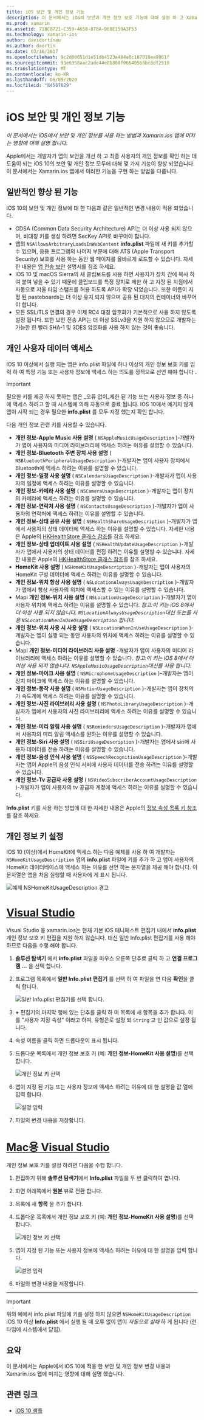 ```yaml
---
title: iOS 보안 및 개인 정보 기능
description: 이 문서에서는 iOS의 보안과 개인 정보 보호 기능에 대해 설명 하 고 Xamarin.ios와 함께 사용 하는 방법을 설명 합니다. IOS 10에서 수행 된 업데이트와 개인 사용자 데이터에 액세스 하는 방법을 살펴봅니다.
ms.prod: xamarin
ms.assetid: 718C8721-C359-4650-878A-D68E159A3F53
ms.technology: xamarin-ios
author: davidortinau
ms.author: daortin
ms.date: 03/16/2017
ms.openlocfilehash: 9c2d00051d1e51db4523a484a0c187016ea9061f
ms.sourcegitcommit: 93e6358aac2ade44e8b800f066405b8bc8df2510
ms.translationtype: MT
ms.contentlocale: ko-KR
ms.lasthandoff: 06/09/2020
ms.locfileid: "84567829"
---
```

# <a name="ios-security-and-privacy-features"></a>iOS 보안 및 개인 정보 기능

_이 문서에서는 iOS에서 보안 및 개인 정보를 사용 하는 방법과 Xamarin.ios 앱에 미치는 영향에 대해 설명 합니다._

Apple에서는 개발자가 앱의 보안을 개선 하 고 최종 사용자의 개인 정보를 확인 하는 데 도움이 되는 iOS 10의 보안 및 개인 정보 모두에 대해 몇 가지 기능이 향상 되었습니다. 이 문서에서는 Xamarin.ios 앱에서 이러한 기능을 구현 하는 방법을 다룹니다.

<a name="General-Enhancements"></a>

## <a name="general-enhancements"></a>일반적인 향상 된 기능

IOS 10의 보안 및 개인 정보에 대 한 다음과 같은 일반적인 변경 내용이 적용 되었습니다.

- CDSA (Common Data Security Architecture) API는 더 이상 사용 되지 않으며, 비대칭 키를 생성 하려면 SecKey API로 바꾸어야 합니다.
- 앱의 `NSAllowsArbitraryLoadsInWebContent` **info.plist** 파일에 새 키를 추가할 수 있으며, 응용 프로그램의 나머지 부분에 대해 ATS (Apple Transport Security) 보호를 사용 하는 동안 웹 페이지를 올바르게 로드할 수 있습니다. 자세한 내용은 [앱 전송 보안](~/ios/app-fundamentals/ats.md) 설명서를 참조 하세요.
- IOS 10 및 macOS Sierra의 새 클립보드를 사용 하면 사용자가 장치 간에 복사 하 여 붙여 넣을 수 있기 때문에 클립보드를 특정 장치로 제한 하 고 지정 된 지점에서 자동으로 지울 타임 스탬프를 허용 하도록 API가 확장 되었습니다. 또한 이름이 지정 된 pasteboards는 더 이상 유지 되지 않으며 공유 된 대지의 컨테이너와 바꾸어야 합니다.
- 모든 SSL/TLS 연결의 경우 이제 RC4 대칭 암호화가 기본적으로 사용 하지 않도록 설정 됩니다. 또한 보안 전송 API는 더 이상 SSLv3을 지원 하지 않으므로 개발자는 가능한 한 빨리 SHA-1 및 3DES 암호화를 사용 하지 않는 것이 좋습니다.

<a name="Accessing-Private-User-Data"></a>

## <a name="accessing-private-user-data"></a>개인 사용자 데이터 액세스

IOS 10 이상에서 실행 되는 앱은 info.plist 파일에 하나 이상의 개인 정보 보호 키를 입력 하 여 특정 기능 또는 사용자 정보에 액세스 하는 의도를 정적으로 선언 해야 합니다 **.**

> [!IMPORTANT]
> 필요한 키를 제공 하지 못하는 앱은 _오류 없이_제한 된 기능 또는 사용자 정보 중 하나에 액세스 하려고 할 때 시스템에 의해 자동으로 종료 됩니다. IOS 10에서 예기치 않게 앱이 시작 되는 경우 필요한 **info.plist** 를 모두 지정 했는지 확인 합니다.

다음 개인 정보 관련 키를 사용할 수 있습니다.

- **개인 정보-Apple Music 사용 설명** ( `NSAppleMusicUsageDescription` )-개발자가 앱이 사용자의 미디어 라이브러리에 액세스 하려는 이유를 설명할 수 있습니다.
- **개인 정보-Bluetooth 주변 장치 사용 설명** ( `NSBluetoothPeripheralUsageDescription` )-개발자는 앱이 사용자 장치에서 Bluetooth에 액세스 하려는 이유를 설명할 수 있습니다.
- **개인 정보-일정 사용 설명** ( `NSCalendarsUsageDescription` )-개발자가 앱이 사용자의 일정에 액세스 하려는 이유를 설명할 수 있습니다.
- **개인 정보-카메라 사용 설명** ( `NSCameraUsageDescription` )-개발자는 앱이 장치의 카메라에 액세스 하려는 이유를 설명할 수 있습니다.
- **개인 정보-연락처 사용 설명** ( `NSContactsUsageDescription` )-개발자가 앱이 사용자의 연락처에 액세스 하려는 이유를 설명할 수 있습니다.
- **개인 정보-상태 공유 사용 설명** ( `NSHealthShareUsageDescription` )-개발자가 앱에서 사용자의 상태 데이터에 액세스 하는 이유를 설명할 수 있습니다. 자세한 내용은 Apple의 [HKHealthStore 클래스 참조](https://developer.apple.com/reference/healthkit/hkhealthstore)를 참조 하세요.
- **개인 정보-상태 업데이트 사용 설명** ( `NSHealthUpdateUsageDescription` )-개발자가 앱에서 사용자의 상태 데이터를 편집 하려는 이유를 설명할 수 있습니다. 자세한 내용은 Apple의 [HKHealthStore 클래스 참조](https://developer.apple.com/reference/healthkit/hkhealthstore)를 참조 하세요.
- **HomeKit 사용 설명** ( `NSHomeKitUsageDescription` )-개발자는 앱이 사용자의 HomeKit 구성 데이터에 액세스 하려는 이유를 설명할 수 있습니다.
- **개인 정보-위치 항상 사용 설명** ( `NSLocationAlwaysUsageDescription` )-개발자가 앱에서 항상 사용자의 위치에 액세스할 수 있는 이유를 설명할 수 있습니다.
- Mapi **개인 정보-위치 사용 설명** ( `NSLocationUsageDescription` )-개발자가 앱이 사용자 위치에 액세스 하려는 이유를 설명할 수 있습니다. *참고:이 키는 iOS 8에서 더 이상 사용 되지 않습니다. `NSLocationAlwaysUsageDescription`대신 또는를 사용 `NSLocationWhenInUseUsageDescription` 합니다.*
- **개인 정보-위치 사용 시 사용 설명** ( `NSLocationWhenInUseUsageDescription` )-개발자는 앱이 실행 되는 동안 사용자의 위치에 액세스 하려는 이유를 설명할 수 있습니다.
- Mapi **개인 정보-미디어 라이브러리 사용 설명** -개발자가 앱이 사용자의 미디어 라이브러리에 액세스 하려는 이유를 설명할 수 있습니다. *참고:이 키는 iOS 8에서 더 이상 사용 되지 않습니다. `NSAppleMusicUsageDescription`대신를 사용 합니다.*
- **개인 정보-마이크 사용 설명** ( `NSMicrophoneUsageDescription` )-개발자는 앱이 장치 마이크에 액세스 하는 이유를 설명할 수 있습니다.
- **개인 정보-동작 사용 설명** ( `NSMotionUsageDescription` )-개발자는 앱이 장치의가 속도계에 액세스 하려는 이유를 설명할 수 있습니다.
- **개인 정보-사진 라이브러리 사용 설명** ( `NSPhotoLibraryUsageDescription` )-개발자가 앱에서 사용자의 사진 라이브러리에 액세스 하려는 이유를 설명할 수 있습니다.
- **개인 정보-미리 알림 사용 설명** ( `NSRemindersUsageDescription` )-개발자가 앱에서 사용자의 미리 알림 액세스를 원하는 이유를 설명할 수 있습니다.
- **개인 정보-Siri 사용 설명** ( `NSSiriUsageDescription` )-개발자는 앱에서 siri에 사용자 데이터를 전송 하려는 이유를 설명할 수 있습니다.
- **개인 정보-음성 인식 사용 설명** ( `NSSpeechRecognitionUsageDescription` )-개발자는 앱이 Apple의 음성 인식 서버에 사용자 데이터를 전송 하려는 이유를 설명할 수 있습니다.
- **개인 정보-Tv 공급자 사용 설명** ( `NSVideoSubscriberAccountUsageDescription` )-개발자가 앱이 사용자의 tv 공급자 계정에 액세스 하려는 이유를 설명할 수 있습니다.

**Info.plist** 키를 사용 하는 방법에 대 한 자세한 내용은 Apple의 [정보 속성 목록 키 참조](https://developer.apple.com/library/content/documentation/General/Reference/InfoPlistKeyReference/Introduction/Introduction.html#//apple_ref/doc/uid/TP40009248-SW1)를 참조 하세요.

<a name="Setting-Privacy-Keys"></a>

## <a name="setting-privacy-keys"></a>개인 정보 키 설정

IOS 10 (이상)에서 HomeKit에 액세스 하는 다음 예제를 사용 하 여 개발자는 `NSHomeKitUsageDescription` 앱의 **info.plist** 파일에 키를 추가 하 고 앱이 사용자의 HomeKit 데이터베이스에 액세스 하는 이유를 선언 하는 문자열을 제공 해야 합니다. 이 문자열은 앱을 처음 실행할 때 사용자에 게 표시 됩니다.

![예제 NSHomeKitUsageDescription 경고](security-privacy-images/info01.png "예제 NSHomeKitUsageDescription 경고")

# <a name="visual-studio"></a>[Visual Studio](#tab/windows)

Visual Studio 용 xamarin.ios는 현재 기본 iOS 매니페스트 편집기 내에서 **info.plist** 개인 정보 보호 키 편집을 지원 하지 않습니다. 대신 일반 Info.plist 편집기를 사용 해야 하므로 다음을 수행 해야 합니다.

1. **솔루션 탐색기** 에서 **info.plist** 파일을 마우스 오른쪽 단추로 클릭 하 고 **연결 프로그램 ...** 을 선택 합니다.
2. 프로그램 목록에서 **일반 Info.plist 편집기** 를 선택 하 여 파일을 연 다음 **확인**을 클릭 합니다.

    ![일반 Info.plist 편집기를 선택 합니다.](security-privacy-images/InfoEditorSelectionVs.png "일반 Info.plist 편집기를 선택 합니다.")
3. **+** 편집기의 마지막 행에 있는 단추를 클릭 하 여 목록에 새 항목을 추가 합니다. 이를 "사용자 지정 속성" 이라고 하며, 유형은로 설정 되 `String` 고 빈 값으로 설정 됩니다.
4. 속성 이름을 클릭 하면 드롭다운이 표시 됩니다.
5. 드롭다운 목록에서 개인 정보 보호 키 (예: **개인 정보-HomeKit 사용 설명**)를 선택 합니다. 

    ![개인 정보 키 선택](security-privacy-images/InfoPListEditorSelectKey.png "개인 정보 키 선택")
6. 앱이 지정 된 기능 또는 사용자 정보에 액세스 하려는 이유에 대 한 설명을 값 열에 입력 합니다. 

    ![설명 입력](security-privacy-images/InfoPListSetValue.png "설명 입력")
7. 파일의 변경 내용을 저장합니다.

# <a name="visual-studio-for-mac"></a>[Mac용 Visual Studio](#tab/macos)

개인 정보 보호 키를 설정 하려면 다음을 수행 합니다.

1. 편집하기 위해 **솔루션 탐색기**에서 **Info.plist** 파일을 두 번 클릭하여 엽니다.
2. 화면 아래쪽에서 **원본** 뷰로 전환 합니다.
3. 목록에 새 **항목** 을 추가 합니다.
4. 드롭다운 목록에서 개인 정보 보호 키 (예: **개인 정보-HomeKit 사용 설명**)를 선택 합니다. 

    ![개인 정보 키 선택](security-privacy-images/info02.png "개인 정보 키 선택")
5. 앱이 지정 된 기능 또는 사용자 정보에 액세스 하려는 이유에 대 한 설명을 입력 합니다. 

    ![설명 입력](security-privacy-images/info03.png "설명 입력")
6. 파일의 변경 내용을 저장합니다.

-----

> [!IMPORTANT]
> 위의 예에서 info.plist 파일에 키를 설정 하지 않으면 `NSHomeKitUsageDescription` iOS 10 이상 **Info.plist** 에서 실행 될 때 오류 없이 앱이 _자동으로 실패_ 하 게 됩니다 (런타임에 시스템에서 닫힘).

<a name="Summary"></a>

## <a name="summary"></a>요약

이 문서에서는 Apple에서 iOS 10에 적용 한 보안 및 개인 정보 변경 내용과 Xamarin.ios 앱에 미치는 영향에 대해 설명 했습니다.

## <a name="related-links"></a>관련 링크

- [iOS 10 샘플](https://docs.microsoft.com/samples/browse/?products=xamarin&term=Xamarin.iOS+iOS10)
